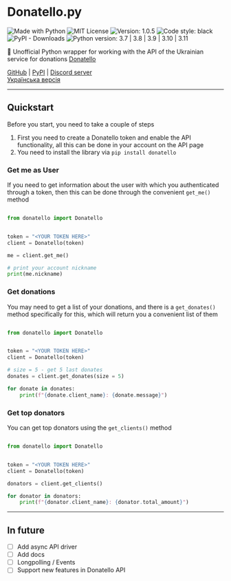 # Donatello.py


![Made with Python](https://img.shields.io/badge/Made%20with-Python-%23FFD242?logo=python&logoColor=white)
![MIT License](https://img.shields.io/badge/License-MIT-blue.svg)
![Version: 1.0.5](https://img.shields.io/badge/version-1.0.5-white)
![Code style: black](https://img.shields.io/badge/code%20style-black-000000.svg)
![PyPI - Downloads](https://img.shields.io/pypi/dm/donatello?color=succeses&logo=Pypi&logoColor=white)
![Python version: 3.7 | 3.8 | 3.9 | 3.10 | 3.11](https://img.shields.io/pypi/pyversions/donatello_api?color=blue&label=Python%20version)

🐍 Unofficial Python wrapper for working with the API of the Ukrainian service for donations [Donatello](https://donatello.to/)

[GitHub](https://github.com/selfkilla666/donatello/) | [PyPI](https://pypi.org/project/donatello/) | [Discord server](https://discord.gg/donatello-498101952333479956)
<br>
[Українська версія](https://github.com/selfkilla666/donatello/blob/main/README_UK.md)

---

## Quickstart

Before you start, you need to take a couple of steps
1) First you need to create a Donatello token and enable the API functionality, all this can be done in your account on the API page
2) You need to install the library via `pip install donatello`

### Get me as User

If you need to get information about the user with which you authenticated through a token, then this can be done through the convenient `get_me()` method

```python

from donatello import Donatello


token = "<YOUR TOKEN HERE>"
client = Donatello(token)

me = client.get_me()

# print your account nickname
print(me.nickname)

```

### Get donations

You may need to get a list of your donations, and there is a `get_donates()` method specifically for this, which will return you a convenient list of them

```python

from donatello import Donatello


token = "<YOUR TOKEN HERE>"
client = Donatello(token)

# size = 5 - get 5 last donates
donates = client.get_donates(size = 5)

for donate in donates:
    print(f"{donate.client_name}: {donate.message}")

```
    
### Get top donators

You can get top donators using the `get_clients()` method

```python

from donatello import Donatello


token = "<YOUR TOKEN HERE>"
client = Donatello(token)

donators = client.get_clients()

for donator in donators:
    print(f"{donator.client_name}: {donator.total_amount}")


```

---

## In future

- [ ] Add async API driver
- [ ] Add docs
- [ ] Longpolling / Events
- [ ] Support new features in Donatello API 
